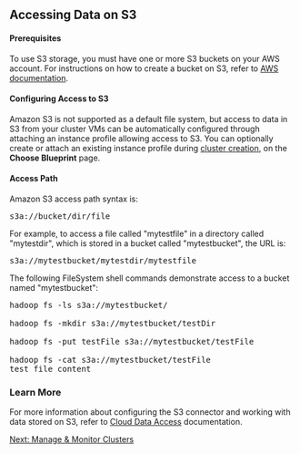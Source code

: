 ## Accessing Data on S3  


#### Prerequisites

To use S3 storage, you must have one or more S3 buckets on your AWS account. For instructions on how to create a bucket on S3, refer to [AWS documentation](http://docs.aws.amazon.com/AmazonS3/latest/gsg/CreatingABucket.html).


#### Configuring Access to S3

Amazon S3 is not supported as a default file system, but access to data in S3 from your cluster VMs can be automatically configured through attaching an instance profile allowing access to S3. You can optionally create or attach an existing instance profile during [cluster creation](aws-create.md#choose-blueprint), on the **Choose Blueprint** page. 


#### Access Path

Amazon S3 access path syntax is:

<pre>s3a://bucket/dir/file</pre>

For example, to access a file called "mytestfile" in a directory called "mytestdir", which is stored in a bucket called "mytestbucket", the URL is:

<pre>s3a://mytestbucket/mytestdir/mytestfile</pre>

The following FileSystem shell commands demonstrate access to a bucket named "mytestbucket": 

<pre>hadoop fs -ls s3a://mytestbucket/

hadoop fs -mkdir s3a://mytestbucket/testDir

hadoop fs -put testFile s3a://mytestbucket/testFile

hadoop fs -cat s3a://mytestbucket/testFile
test file content</pre>


### Learn More

For more information about configuring the S3 connector and working with data stored on S3, refer to [Cloud Data Access](https://docs.hortonworks.com/HDPDocuments/HDP2/HDP-2.6.1/bk_cloud-data-access/content/about.html) documentation.

<div class="next">
<a href="../clusters-manage/index.html">Next: Manage & Monitor Clusters</a>
</div>
